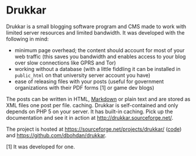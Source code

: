 Drukkar
=======

Drukkar is a small blogging software program and CMS made to work with
limited server resources and limited bandwidth. It was developed with the
following in mind:

*   minimum page overhead; the content should account for most of your web
traffic (this saves you bandwidth and enables access to your blog over slow
connections like GPRS and Tor)
*   working without a database (with a little fiddling it can be installed in
`public_html` on that university server account you have)
*   ease of releasing files with your posts (useful for government
organizations with their PDF forms [1] or game dev blogs)

The posts can be written in HTML,
[Markdown](https://en.wikipedia.org/wiki/Markdown) or plain text and are stored
as XML files one post per file. caching. Drukkar is self-contained and only depends on
PHP&nbsp;5 on your server. It has built-in caching. Pick up the documentation
and see it in action at <http://drukkar.sourceforge.net/>.

The project is hosted at <https://sourceforge.net/projects/drukkar/>
([code](https://sourceforge.net/p/drukkar/code/)) and
<https://github.com/dbohdan/drukkar>.

[1] It was developed for one.
